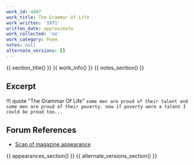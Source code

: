 ```yaml
---
work_id: 4807
work_title: The Grammar Of Life
work_written: '1971'
written_date: approximate
work_collected: 'no'
work_category: Poem
notes: null
alternate_versions: []
---
```


{{ section_title() }}
{{ work_info() }}
{{ notes_section() }}
## Excerpt
!!! quote "The Grammar Of Life"
    ```
    some men are proud of their talent
    and some men are proud of their poverty.
    now if poverty were a talent
    I could be proud too...
    ```

## Forum References
- [Scan of magazine appearance](https://bukowskiforum.com/threads/cancer-of-the-eyeball-the-grammar-of-life-pulse-no-4-1971.11228/)

{{ appearances_section() }}
{{ alternate_versions_section() }}